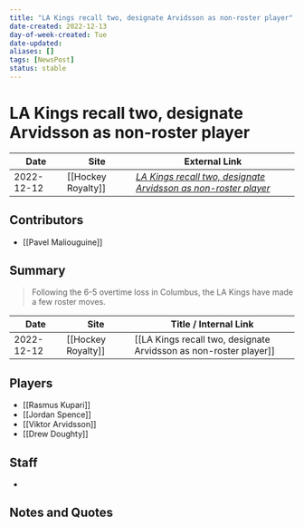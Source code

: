 ```yaml
---
title: "LA Kings recall two, designate Arvidsson as non-roster player"
date-created: 2022-12-13
day-of-week-created: Tue
date-updated: 
aliases: []
tags: [NewsPost]
status: stable
---
```


# LA Kings recall two, designate Arvidsson as non-roster player

| Date       | Site               | External Link                                                                                                                                                         |
| ---------- | ------------------ | --------------------------------------------------------------------------------------------------------------------------------------------------------------------- |
| 2022-12-12 | [[Hockey Royalty]] | [*LA Kings recall two, designate Arvidsson as non-roster player*](https://hockeyroyalty.com/2022/12/12/la-kings-recall-two-designate-arvidsson-as-non-roster-player/) |

## Contributors
- [[Pavel Maliouguine]]

## Summary
> Following the 6-5 overtime loss in Columbus, the LA Kings have made a few roster moves. 

| Date       | Site               | Title / Internal Link                                             |
| ---------- | ------------------ | ----------------------------------------------------------------- |
| 2022-12-12 | [[Hockey Royalty]] | [[LA Kings recall two, designate Arvidsson as non-roster player]] |

## Players
- [[Rasmus Kupari]]
- [[Jordan Spence]]
- [[Viktor Arvidsson]]
- [[Drew Doughty]]

## Staff
- 

## Notes and Quotes

